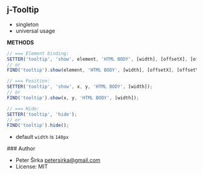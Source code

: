 ## j-Tooltip

- singleton
- universal usage

__METHODS__

```javascript
// === Element binding:
SETTER('tooltip', 'show', element, 'HTML BODY', [width], [offsetX], [offsetY]);
// or
FIND('tooltip').show(element, 'HTML BODY', [width], [offsetX], [offsetY]);

// === Position:
SETTER('tooltip', 'show', x, y, 'HTML BODY', [width]);
// or
FIND('tooltip').show(x, y, 'HTML BODY', [width]);

// === Hide:
SETTER('tooltip', 'hide');
// or
FIND('tooltip').hide();
```

- default `width` is `140px`


### Author

- Peter Širka <petersirka@gmail.com>
- License: MIT